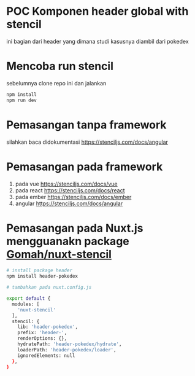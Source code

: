 # POC Komponen header global with stencil

ini bagian dari header yang dimana studi kasusnya diambil dari pokedex

# Mencoba run stencil 
sebelumnya clone repo ini dan jalankan
```bash
npm install
npm run dev
```

# Pemasangan tanpa framework
silahkan baca didokumentasi https://stenciljs.com/docs/angular
# Pemasangan pada framework
1. pada vue https://stenciljs.com/docs/vue
2. pada react https://stenciljs.com/docs/react
3. pada ember https://stenciljs.com/docs/ember
4. angular https://stenciljs.com/docs/angular

# Pemasangan pada Nuxt.js mengguanakn package [Gomah/nuxt-stencil](https://github.com/Gomah/nuxt-stencil)


```bash
# install package header
npm install header-pokedex

# tambahkan pada nuxt.config.js

export default {
  modules: [
    'nuxt-stencil'
  ],
  stencil: {
    lib: 'header-pokedex',
    prefix: 'header-',
    renderOptions: {},
    hydratePath: 'header-pokedex/hydrate',
    loaderPath: 'header-pokedex/loader',
    ignoredElements: null
  },
}
```